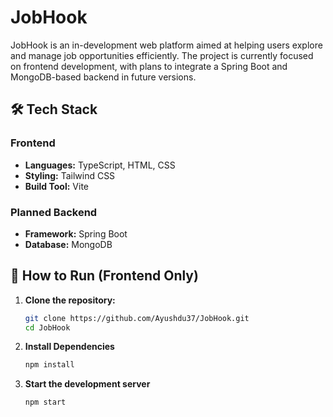 # JobHook

JobHook is an in-development web platform aimed at helping users explore and manage job opportunities efficiently. The project is currently focused on frontend development, with plans to integrate a Spring Boot and MongoDB-based backend in future versions.

## 🛠 Tech Stack

### Frontend
- **Languages:** TypeScript, HTML, CSS
- **Styling:** Tailwind CSS
- **Build Tool:** Vite

### Planned Backend
- **Framework:** Spring Boot
- **Database:** MongoDB

## 🚀 How to Run (Frontend Only)

1. **Clone the repository:**
   ```bash
   git clone https://github.com/Ayushdu37/JobHook.git
   cd JobHook
   
2. **Install Dependencies**
   ```bash
   npm install

3. **Start the development server**
   ```bash
   npm start

